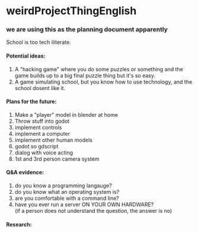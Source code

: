 # weirdProjectThingEnglish
### we are using this as the planning document apparently

School is too tech iliterate.

#### Potential ideas:
1. A "hacking game" where you do some puzzles or something and the game builds up to a big final puzzle thing but it's so easy.
2. A game simulating school, but you know how to use technology, and the school dosent like it.


#### Plans for the future:
1. Make a "player" model in blender at home
2. Throw stuff into godot
3. implement controls
4. implement a computer
5. implement other human models
6. godot so gdscript
7. dialog with voice acting
8. 1st and 3rd person camera system

#### Q&A evidence:
1. do you know a programming langauge?
2. do you know what an operating system is?
3. are you comfortable with a command line?
4. have you ever run a server ON YOUR OWN HARDWARE?\
(if a person does not understand the question, the answer is no)



#### Research:
```

```